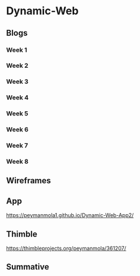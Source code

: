 # Dynamic-Web

## Blogs

### Week 1
### Week 2
### Week 3
### Week 4
### Week 5
### Week 6
### Week 7
### Week 8

## Wireframes

## App 
https://peymanmola1.github.io/Dynamic-Web-App2/

## Thimble
https://thimbleprojects.org/peymanmola/361207/

## Summative

